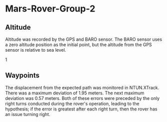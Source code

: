 # Mars-Rover-Group-2

## Altitude

Altitude was recorded by the GPS and BARO sensor. The BARO sensor uses a zero altitude position as the initial point, but the altitude from the GPS sensor is relative to sea level. 






























1

## Waypoints

The displacement from the expected path was monitored in NTUN.XTrack. 
There was a maximum deviation of 1.95 meters. 
The next maximum deviation was 0.57 meters. 
Both of these errors were preceded by the only right turns conducted during the rover's operation, leading to the hypothesis; if the error is greatest after each right turn, then the rover has an issue turning right.  
